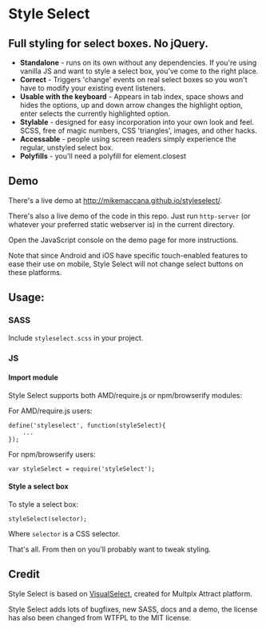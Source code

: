 # Style Select

## Full styling for select boxes. No jQuery.

 - **Standalone** - runs on its own without any dependencies. If you're using vanilla JS and want to style a select box, you've come to the right place.
 - **Correct** - Triggers 'change' events on real select boxes so you won't have to modify your existing event listeners.
 - **Usable with the keyboard** - Appears in tab index, space shows and hides the options, up and down arrow changes the highlight option, enter selects the currently highlighted option.
 - **Stylable** - designed for easy incorporation into your own look and feel. SCSS, free of magic numbers, CSS 'triangles', images, and other hacks. 
 - **Accessable** - people using screen readers simply experience the regular, unstyled select box.
 - **Polyfills** - you'll need a polyfill for element.closest

## Demo

There's a live demo at http://mikemaccana.github.io/styleselect/.

There's also a live demo of the code in this repo. Just run `http-server` (or whatever your preferred static webserver is) in the current directory.

Open the JavaScript console on the demo page for more instructions.

Note that since Android and iOS have specific touch-enabled features to ease their use on mobile, Style Select will not change select buttons on these platforms.

## Usage:

### SASS

Include `styleselect.scss` in your project.

### JS

#### Import module 

Style Select supports both AMD/require.js or npm/browserify modules:

For AMD/require.js users:

    define('styleselect', function(styleSelect){
        ...
    });

For npm/browserify users:

    var styleSelect = require('styleSelect');

#### Style a select box

To style a select box:

    styleSelect(selector);

Where `selector` is a CSS selector.

That's all. From then on you'll probably want to tweak styling.

## Credit

Style Select is based on [VisualSelect](https://github.com/LeslieOA/VisualSelect), created for Multplx Attract platform.

Style Select adds lots of bugfixes, new SASS, docs and a demo, the license has also been changed from WTFPL to the MIT license.
